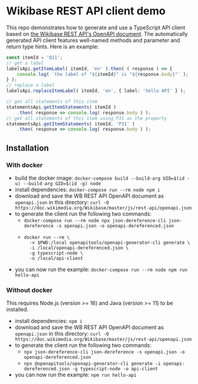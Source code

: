# Wikibase REST API client demo

This repo demonstrates how to generate and use a TypeScript API client based on [the Wikibase REST API's OpenAPI document](https://doc.wikimedia.org/Wikibase/master/js/rest-api/). The automatically generated API client features well-named methods and parameter and return type hints. Here is an example:
```typescript
const itemId = 'Q11';
// get a label
labelsApi.getItemLabel( itemId, 'en' ).then( ( response ) => {
    console.log( `the label of "${itemId}" is "${response.body}"` );
} );
// replace a label
labelsApi.replaceItemLabel( itemId, 'en', { label: 'hello API' } );

// get all statements of this item
statementsApi.getItemStatements( itemId )
    .then( response => console.log( response.body ) );
// get all statements of this item using P31 as the property
statementsApi.getItemStatements( itemId, 'P31' )
    .then( response => console.log( response.body ) );
```

## Installation

### With docker
* build the docker image: `docker-compose build --build-arg UID=$(id -u) --build-arg GID=$(id -g) node`
* install dependencies: `docker-compose run --rm node npm i`
* download and save the WB REST API OpenAPI document as `openapi.json` in this directory: `curl -O https://doc.wikimedia.org/Wikibase/master/js/rest-api/openapi.json`
* to generate the client run the following two commands: 
  * `docker-compose run --rm node npx json-dereference-cli json-dereference -s openapi.json -o openapi-dereferenced.json`
  * ```
    docker run --rm \
      -v $PWD:/local openapitools/openapi-generator-cli generate \
      -i /local/openapi-dereferenced.json \
      -g typescript-node \
      -o /local/api-client
    ```
* you can now run the example: `docker-compose run --rm node npm run hello-api`

### Without docker
This requires Node.js (version >= 16) and Java (version >= 11) to be installed.
* install dependencies: `npm i`
* download and save the WB REST API OpenAPI document as `openapi.json` in this directory: `curl -O https://doc.wikimedia.org/Wikibase/master/js/rest-api/openapi.json`
* to generate the client run the following two commands:
  * `npx json-dereference-cli json-dereference -s openapi.json -o openapi-dereferenced.json`
  * `npx @openapitools/openapi-generator-cli generate -i openapi-dereferenced.json -g typescript-node -o api-client`
* you can now run the example: `npm run hello-api`
